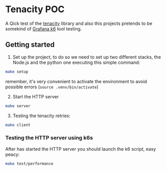 # Tenacity POC

A Qick test of the [tenacity](https://tenacity.readthedocs.io/en/latest/) library and also this projects
pretends to be somekind of [Grafana k6](https://k6.io/) tool testing.

## Getting started
1. Set up the project, to do so we need to set up two different stacks, the Node.js and the python one executing this simple command:
  ```bash
  make setup
  ```
  remember, it's very convenient to activate the environment to avoid possible errors (`source .venv/bin/activate`)

2. Start the HTTP server
  ```bash
  make server
  ```
3. Testing the tenacity retries:
  ```bash
  make client
  ```

### Testing the HTTP server using k6s
After has started the HTTP server you should launch the k6 script, easy peacy:
```bash
make test/performance
```
